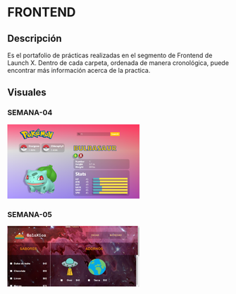 # FRONTEND

## Descripción
Es el portafolio de prácticas realizadas en el segmento de Frontend de Launch X. Dentro de cada carpeta, ordenada de manera cronológica, 
puede encontrar más información acerca de la practica.

## Visuales
### SEMANA-04
<div>
  <img alt="Pokedex" src="./SEMANA-04/assets/visual/desktop.png" width="300px" />
</div>

### SEMANA-05
<div>
  <img alt="Pagina de inicio de cliente" src="./SEMANA-05/pasteleria/src/assets/visual/escritorio/homeCliente01.png" width="300px" />
</div>
  
